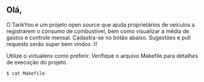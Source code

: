 ## Olá,

O TankYou é um projeto open source que ajuda proprietários de veículos a registrarem o consumo de combustível, bem como visualizar a média de gastos e controle mensal. Cadastra-se no botão abaixo. Sugestões e pull requests serão super bem vindos :)!

Utilize o virtualenv como preferir. Verifique o arquivo Makefile para detalhes de execução do projeto.

```bash
$ cat Makefile
```